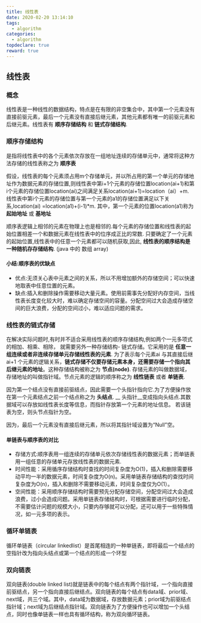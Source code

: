 ```yaml
---
title: 线性表
date: 2020-02-20 13:14:10
tags:
  - algorithm
categories:
  - algorithm
topdeclare: true
reward: true
---
```

## 线性表

### 概念

线性表是一种线性的数据结构，特点是在有限的非空集合中，其中第一个元素没有直接前驱元素，最后一个元素没有直接后继元素，其他元素都有唯一的前驱元素和后继元素。线性表有 __顺序存储结构__ 和 __链式存储结构__.

<!--more-->
### 顺序存储结构

是指将线性表中的各个元素依次存放在一组地址连续的存储单元中，通常将这种方法存储的线性表称之为 __顺序表__

假设，线性表的每个元素须占用m个存储单元，并以所占用的第一个单元的存储地址作为数据元素的存储位置,则线性表中第i+1个元素的存储位置location(ai+1)和第i个元素的存储位置location(ai)之间满足关系location(ai+1)=location（ai）+m. 线性表中第i个元素的存储位置与第一个元素的a1的存储位置满足以下关系,location(ai) =location(a1)+(i-1)\*m. 其中，第一个元素的位置location(a1)称为 __起始地址__ 或 __基地址__

顺序表逻辑上相邻的元素在物理上也是相邻的.每个元素的存储位置和线性表的起始位置相差一个和数据元素在线性表中的位序成正比的常数. 只要确定了一个元素的起始位置,线性表中的任意一个元素都可以随机获取,因此, __线性表的顺序结构是一种随机存存储结构__.  (java 中的 数组 array)

#### 小结:顺序表的优缺点
- 优点:无须关心表中元素之间的关系，所以不用增加额外的存储空间；可以快速地取表中任意位置的元素。
- 缺点:插入和删除操作需要移动大量元素。使用前需事先分配好内存空间，当线性表长度变化较大时，难以确定存储空间的容量。分配空间过大会造成存储空间的巨大浪费，分配的空间过小，难以适应问题的需求。

### 线性表的链式存储

在解决实际问题时,有时并不适合采用线性表的顺序存储结构,例如两个一元多项式的相加、相乘、相除， 就需要另外一种存储结构- 链式存储。它采用的是 __任意一组连续或者非连续存储单元存储线性表的元素__. 为了表示每个元素ai 与其直接后继 ai+1 个元素的逻辑关系，__链式存储不仅要存储元素本身，还需要存储一个指向其后继元素的地址__。这种存储结构被称之为 __节点(node)__. 存储元素的叫做数据域，存储地址的叫做指针域。节点元素的逻辑的顺序称之为 __线性链表__ 或者 __单链表__.

因为第一个结点没有直接前驱结点，因此需要一个头指针指向它.为了方便操作放在第一个元素结点之前一个结点称之为 __头结点__. __ 头指针__变成指向头结点.其数据域可以存放如线性表长度等信息，而指针存放第一个元素的地址信息。 若该链表为空，则头节点指针为空。

因为，最后一个元素没有直接后继元素，所以将其指针域设置为“Null”空。

#### 单链表与顺序表的对比
- 存储方式:顺序表用一组连续的存储单元依次存储线性表的数据元素；而单链表用一组任意的存储单元存放线性表的数据元素.
- 时间性能：采用循序存储结构时查找的时间复杂度为O(1)，插入和删除需要移动平均一半的数据元素，时间复杂度为O(n)。采用单链表存储结构的查找时间复杂度为O(n)，插入和删除不需要移动元素，时间复杂度仅为O(1）。
- 空间性能：采用顺序存储结构时需要预先分配存储空间，分配空间过大会造成浪费，过小会造成问题。采用单链表存储结构时，可根据需要进行临时分配，不需要估计问题的规模大小，只要内存够就可以分配，还可以用于一些特殊情况，如一元多项的表示。

### 循环单链表

循环单链表（circular linkedlist）是首尾相连的一种单链表，即将最后一个结点的空指针改为指向头结点或第一个结点的形成一个环型

### 双向链表

双向链表(double linked list)就是链表中的每个结点有两个指针域，一个指向直接前驱结点，另一个指向直接后继结点。双向链表的每个结点有data域、prior域、next域，共三个域。其中，data域为数据域，存放数据元素；prior域为前驱结点指针域；next域为后继结点指针域。双向链表为了方便操作也可以增加一个头结点，同时也像单链表一样也具有循环结构，称为双向循环链表。
